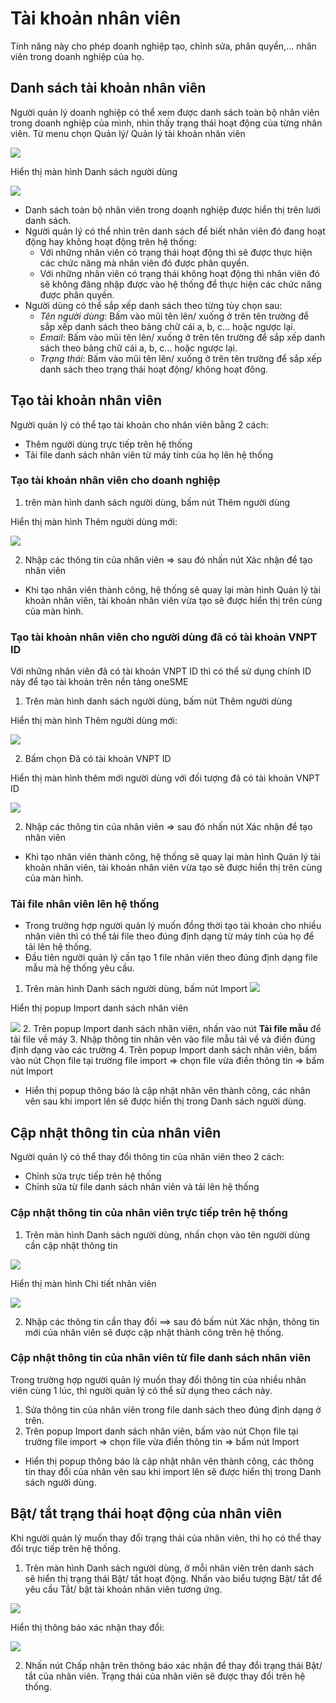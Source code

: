 #  Tài khoản nhân viên
Tính năng này cho phép doanh nghiệp tạo, chỉnh sửa, phân quyền,... nhân viên trong doanh nghiệp của họ. 
## Danh sách tài khoản nhân viên
Người quản lý doanh nghiệp có thể xem được danh sách toàn bộ nhân viên trong doanh nghiệp của mình, nhìn thấy trạng thái hoạt động của từng nhân viên.
Từ menu chọn Quản lý/ Quản lý tài khoản nhân viên

![](/img/sme_account24.png)

Hiển thị màn hình Danh sách người dùng

![](/img/sme_account25.png)
- Danh sách toàn bộ nhân viên trong doạnh nghiệp được hiển thị trên lưới danh sách. 
- Người quản lý có thể nhìn trên danh sách để biết nhân viên đó đang hoạt động hay không hoạt động trên hệ thống:
   - Với những nhân viên có trạng thái hoạt động thì sẽ được thực hiện các chức năng mà nhân viên đó được phân quyền. 
   - Với những nhân viên có trạng thái không hoạt động thì nhân viên đó sẽ không đăng nhập được vào hệ thống để thực hiện các chức năng được phân quyền. 
- Người dùng có thể sắp xếp danh sách theo từng tùy chọn sau: 
   - *Tên người dùng*: Bấm vào mũi tên lên/ xuống ở trên tên trường để sắp xếp danh sách theo bảng chữ cái a, b, c... hoặc ngược lại.
   - *Email*: Bấm vào mũi tên lên/ xuống ở trên tên trường để sắp xếp danh sách theo bảng chữ cái a, b, c... hoặc ngược lại.
   - *Trạng thái*:  Bấm vào mũi tên lên/ xuống ở trên tên trường để sắp xếp danh sách theo trạng thái hoạt động/ không hoạt đông.
## Tạo tài khoản nhân viên
Người quản lý có thể tạo tài khoản cho nhân viên bằng 2 cách: 
- Thêm người dùng trực tiếp trên hệ thống
- Tải file danh sách nhân viên từ máy tính của họ lên hệ thống 
### Tạo tài khoản nhân viên cho doanh nghiệp
1. trên màn hình danh sách người dùng, bấm nút Thêm người dùng

Hiển thị màn hình Thêm người dùng mới:

![](/img/sme_account26.png)

2. Nhập các thông tin của nhân viên ⇒ sau đó nhấn nút Xác nhận để tạo nhân viên

- Khi tạo nhân viên thành công, hệ thống sẽ quay lại màn hình Quản lý tài khoản nhân viên, tài khoản nhân viên vừa tạo sẽ được hiển thị trên cùng của màn hình.
### Tạo tài khoản nhân viên cho người dùng đã có tài khoản VNPT ID
Với những nhân viên đã có tài khoản VNPT ID thì có thể sử dụng chính ID này để tạo tài khoản trên nền tảng oneSME
1. Trên màn hình danh sách người dùng, bấm nút Thêm người dùng

Hiển thị màn hình Thêm người dùng mới:

![](/img/sme_account26.png)

2. Bấm chọn Đã có tài khoản VNPT ID

Hiển thị màn hình thêm mới người dùng với đối tượng đã có tài khoản VNPT ID

![](/img/sme_account27.png)

2. Nhập các thông tin của nhân viên ⇒ sau đó nhấn nút Xác nhận để tạo nhân viên

- Khi tạo nhân viên thành công, hệ thống sẽ quay lại màn hình Quản lý tài khoản nhân viên, tài khoản nhân viên vừa tạo sẽ được hiển thị trên cùng của màn hình.
### Tải file nhân viên lên hệ thống
- Trong trường hợp người quản lý muốn đồng thời tạo tài khoản cho nhiều nhân viên thì có thể tải file theo đúng định dạng từ máy tính của họ để tải lên hệ thống. 
- Đầu tiên người quản lý cần tạo 1 file nhân viên theo đúng định dạng file mẫu mà hệ thống yêu cầu. 
1. Trên màn hình Danh sách người dùng, bấm nút Import 
![](/img/sme_account28.png)

Hiển thị popup Import danh sách nhân viên

![](/img/sme_account29.png)
2. Trên popup Import danh sách nhân viên, nhấn vào nút **Tải file mẫu** để tải file về máy
3. Nhập thông tin nhân vên vào file mẫu tải về và điền đúng định dạng vào các trường
4.  Trên popup Import danh sách nhân viên, bấm vào nút Chọn file tại trường file import ⇒ chọn file vừa điền thông tin ⇒ bấm nút Import

- Hiển thị popup thông báo là cập nhật nhân vên thành công, các nhân vên sau khi import lên sẽ được hiển thị trong Danh sách người dùng.
## Cập nhật thông tin của nhân viên
Người quản lý có thể thay đổi thông tin của nhân viên theo 2 cách: 
- Chỉnh sửa trực tiếp trên hệ thống
- Chỉnh sửa từ file danh sách nhân viên và tải lên hệ thống
### Cập nhật thông tin của nhân viên trực tiếp trên hệ thống
1. Trên màn hình Danh sách người dùng, nhấn chọn vào tên người dùng cần cập nhật thông tin

![](/img/sme_account30.png)

Hiển thị màn hình Chi tiết nhân viên

![](/img/sme_account31.png)

2. Nhập các thông tin cần thay đổi ==> sau đó bấm nút Xác nhận, thông tin mới của nhân viên sẽ được cập nhật thành công trên hệ thống.
### Cập nhật thông tin của nhân viên từ file danh sách nhân viên
Trong trường hợp người quản lý muốn thay đổi thông tin của nhiều nhân viên cùng 1 lúc, thì người quản lý có thể sử dụng theo cách này. 
1. Sửa thông tin của nhân viên trong file danh sách theo đúng định dạng ở trên. 
2. Trên popup Import danh sách nhân viên, bấm vào nút Chọn file tại trường file import ⇒ chọn file vừa điền thông tin ⇒ bấm nút Import

- Hiển thị popup thông báo là cập nhật nhân vên thành công, các thông tin thay đổi của nhân vên sau khi import lên sẽ được hiển thị trong Danh sách người dùng.
## Bật/ tắt trạng thái hoạt động của nhân viên
Khi người quản lý muốn thay đổi trạng thái của nhân viên, thì họ có thể thay đổi trực tiếp trên hệ thống. 
1. Trên màn hình Danh sách người dùng, ở mỗi nhân viên trên danh sách sẽ hiển thị trạng thái Bật/ tắt hoạt động. Nhấn vào biểu tượng Bật/ tắt để yêu cầu Tắt/ bật tài khoản nhân viên tương ứng.

![](/img/sme_account32.png)

Hiển thị thông báo xác nhận thay đổi:

![](/img/sme_account33.png)

2. Nhấn nút Chấp nhận trên thông báo xác nhận để thay đổi trạng thái Bật/ tắt của nhân viên.
Trạng thái của nhân viên sẽ được thay đổi trên hệ thống.
